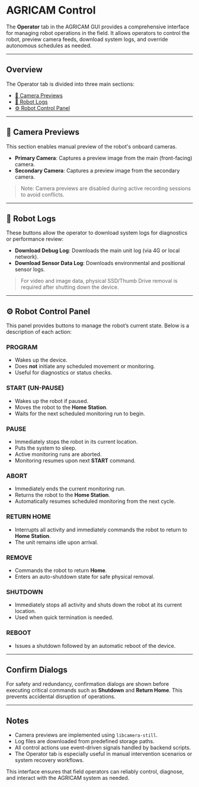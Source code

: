 # AGRICAM Control

The **Operator** tab in the AGRICAM GUI provides a comprehensive interface for managing robot operations in the field. It allows operators to control the robot, preview camera feeds, download system logs, and override autonomous schedules as needed.

---

## Overview

The Operator tab is divided into three main sections:

- [📸 Camera Previews](#camera-previews)
- [📝 Robot Logs](#robot-logs)
- [⚙️ Robot Control Panel](#robot-control-panel)

---

## 📸 Camera Previews

This section enables manual preview of the robot's onboard cameras.

- **Primary Camera**: Captures a preview image from the main (front-facing) camera.
- **Secondary Camera**: Captures a preview image from the secondary camera.

> Note: Camera previews are disabled during active recording sessions to avoid conflicts.

---

## 📝 Robot Logs

These buttons allow the operator to download system logs for diagnostics or performance review:

- **Download Debug Log**: Downloads the main unit log (via 4G or local network).
- **Download Sensor Data Log**: Downloads environmental and positional sensor logs.

> For video and image data, physical SSD/Thumb Drive removal is required after shutting down the device.

---

## ⚙️ Robot Control Panel

This panel provides buttons to manage the robot’s current state. Below is a description of each action:

### PROGRAM
- Wakes up the device.
- Does **not** initiate any scheduled movement or monitoring.
- Useful for diagnostics or status checks.

### START (UN-PAUSE)
- Wakes up the robot if paused.
- Moves the robot to the **Home Station**.
- Waits for the next scheduled monitoring run to begin.

### PAUSE
- Immediately stops the robot in its current location.
- Puts the system to sleep.
- Active monitoring runs are aborted.
- Monitoring resumes upon next **START** command.

### ABORT
- Immediately ends the current monitoring run.
- Returns the robot to the **Home Station**.
- Automatically resumes scheduled monitoring from the next cycle.

### RETURN HOME
- Interrupts all activity and immediately commands the robot to return to **Home Station**.
- The unit remains idle upon arrival.

### REMOVE
- Commands the robot to return **Home**.
- Enters an auto-shutdown state for safe physical removal.

### SHUTDOWN
- Immediately stops all activity and shuts down the robot at its current location.
- Used when quick termination is needed.

### REBOOT
- Issues a shutdown followed by an automatic reboot of the device.

---

## Confirm Dialogs

For safety and redundancy, confirmation dialogs are shown before executing critical commands such as **Shutdown** and **Return Home**. This prevents accidental disruption of operations.

---

## Notes

- Camera previews are implemented using `libcamera-still`.
- Log files are downloaded from predefined storage paths.
- All control actions use event-driven signals handled by backend scripts.
- The Operator tab is especially useful in manual intervention scenarios or system recovery workflows.

This interface ensures that field operators can reliably control, diagnose, and interact with the AGRICAM system as needed.

